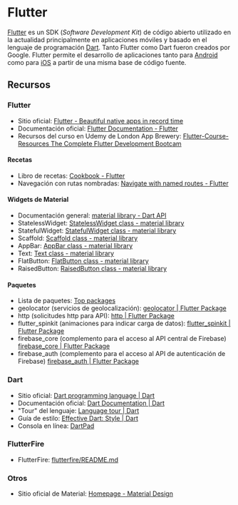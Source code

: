 # Flutter
[Flutter](https://flutter.dev/) es un SDK (_Software Development Kit_) de código abierto utilizado en la actualidad principalmente en aplicaciones móviles y basado en el lenguaje de programación [Dart](https://dart.dev/). Tanto Flutter como Dart fueron creados por Google. Flutter permite el desarrollo de aplicaciones tanto para [Android](https://www.android.com/) como para [iOS](https://www.apple.com/ios/) a partir de una misma base de código fuente.

## Recursos
### Flutter
* Sitio oficial: [Flutter - Beautiful native apps in record time](https://flutter.dev/)
* Documentación oficial: [Flutter Documentation - Flutter](https://flutter.dev/docs)
* Recursos del curso en Udemy de London App Brewery: [Flutter-Course-Resources The Complete Flutter Development Bootcam](https://github.com/londonappbrewery/Flutter-Course-Resources)

#### Recetas
* Libro de recetas: [Cookbook - Flutter](https://flutter.dev/docs/cookbook)
* Navegación con rutas nombradas: [Navigate with named routes - Flutter](https://flutter.dev/docs/cookbook/navigation/named-routes)

#### Widgets de Material
* Documentación general: [material library - Dart API](https://api.flutter.dev/flutter/material/material-library.html)
* StatelessWidget: [StatelessWidget class - material library](https://api.flutter.dev/flutter/widgets/StatelessWidget-class.html)
* StatefulWidget: [StatefulWidget class - material library](https://api.flutter.dev/flutter/widgets/StatefulWidget-class.html)
* Scaffold: [Scaffold class - material library](https://api.flutter.dev/flutter/material/Scaffold-class.html)
* AppBar: [AppBar class - material library](https://api.flutter.dev/flutter/material/AppBar-class.html)
* Text: [Text class - material library](https://api.flutter.dev/flutter/widgets/Text-class.html)
* FlatButton: [FlatButton class - material library](https://api.flutter.dev/flutter/material/FlatButton-class.html)
* RaisedButton: [RaisedButton class - material library](https://api.flutter.dev/flutter/material/RaisedButton-class.html)

#### Paquetes
* Lista de paquetes: [Top packages](https://pub.dev/packages/)
* geolocator (servicios de geolocalización): [geolocator | Flutter Package](https://pub.dev/packages/geolocator)
* http (solicitudes http para API): [http | Flutter Package](https://pub.dev/packages/http)
* flutter_spinkit (animaciones para indicar carga de datos): [flutter_spinkit | Flutter Package](https://pub.dev/packages/flutter_spinkit)
* firebase_core (complemento para el acceso al API central de Firebase) [firebase_core | Flutter Package](https://pub.dev/packages/firebase_core)
* firebase_auth (complemento para el acceso al API de autenticación de Firebase) [firebase_auth | Flutter Package](https://pub.dev/packages/firebase_auth)

### Dart
* Sitio oficial: [Dart programming language | Dart](https://dart.dev/)
* Documentación oficial: [Dart Documentation | Dart](https://dart.dev/guides)
* "Tour" del lenguaje: [Language tour | Dart](https://dart.dev/guides/language/language-tour)
* Guía de estilo: [Effective Dart: Style | Dart](https://dart.dev/guides/language/effective-dart/style)
* Consola en línea: [DartPad](https://dartpad.dartlang.org/)

### FlutterFire
* FlutterFire: [flutterfire/README.md](https://github.com/FirebaseExtended/flutterfire/blob/master/README.md)

### Otros
* Sitio oficial de Material: [Homepage - Material Design](https://material.io/)
